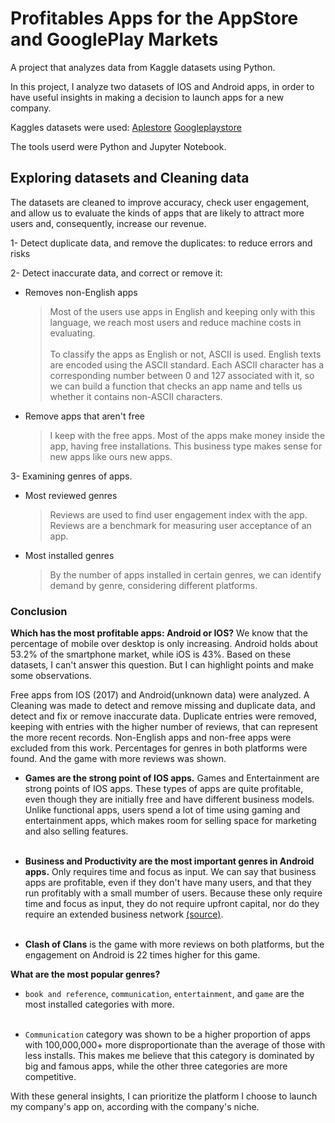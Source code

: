 # Profitables Apps for the AppStore and GooglePlay Markets
A project that analyzes data from Kaggle datasets using Python.


In this project, I analyze two datasets of IOS and Android apps, in order to have useful insights in making a decision to launch apps for a new company.

Kaggles datasets were used:
[Aplestore](https://www.kaggle.com/datasets/ramamet4/app-store-apple-data-set-10k-apps)
[Googleplaystore](https://www.kaggle.com/datasets/lava18/google-play-store-apps)

The tools userd were Python and Jupyter Notebook.

## Exploring datasets and Cleaning data

The datasets are cleaned to improve accuracy, check user engagement, and allow us to evaluate the kinds of apps that are likely to attract more users and, consequently, increase our revenue.

1- Detect duplicate data, and remove the duplicates: to reduce errors and risks

2- Detect inaccurate data, and correct or remove it:
- Removes non-English apps
    > Most of the users use apps in English and keeping only with this language, we reach most users and reduce machine costs in evaluating. <br><br>
    > To classify the apps as English or not, ASCII is used.
    > English texts are encoded using the ASCII standard. Each ASCII character has a corresponding number between 0 and 127 associated with it, so we can build a function that checks an app name and tells us whether it contains non-ASCII characters.

- Remove apps that aren't free
    > I keep with the free apps. Most of the apps make money inside the app, having free installations. This business type makes sense for new apps like ours new apps.

3- Examining genres of apps.
- Most reviewed genres
    > Reviews are used to find user engagement index with the app. Reviews are a benchmark for measuring user acceptance of an app.<br>

- Most installed genres
    > By the number of apps installed in certain genres, we can identify demand by genre, considering different platforms.<br>



### Conclusion

**Which has the most profitable apps: Android or IOS?** We know that the percentage of mobile over desktop is only increasing. Android holds about 53.2% of the smartphone market, while iOS is 43%. Based on these datasets, I can't answer this question. But I can highlight points and make some observations.

Free apps from IOS (2017) and Android(unknown data) were analyzed. A Cleaning was made to detect and remove missing and duplicate data, and detect and fix or remove inaccurate data. Duplicate entries were removed, keeping with entries with the higher number of reviews, that can represent the more recent records. Non-English apps and non-free apps were excluded from this work. Percentages for genres in both platforms were found. And the game with more reviews was shown.


- **Games are the strong point of IOS apps.**
Games and Entertainment are strong points of IOS apps. These types of apps are quite profitable, even though they are initially free and have different business models. Unlike functional apps, users spend a lot of time using gaming and entertainment apps, which makes room for selling space for marketing and also selling features. <br><br>

- **Business and Productivity are the most important genres in Android apps.**
Only requires time and focus as input. We can say that business apps are profitable, even if they don't have many users, and that they run profitably with a small mumber of users. Because these only require time and focus as input, they do not require upfront capital, nor do they require an extended business network [(source)](https://www.appypie.com/app-business-model). <br><br>

- **Clash of Clans** is the game with more reviews on both platforms, but the engagement on Android is 22 times higher for this game.

**What are the most popular genres?**

- `book and reference`, `communication`, `entertainment`, and `game` are the most installed categories with more.<br><br>

- `Communication` category was shown to be a higher proportion of apps with 100,000,000+ more disproportionate than the average of those with less installs. This makes me believe that this category is dominated by big and famous apps, while the other three categories are more competitive.

With these general insights, I can prioritize the platform I choose to launch my company's app on, according with the company's niche.